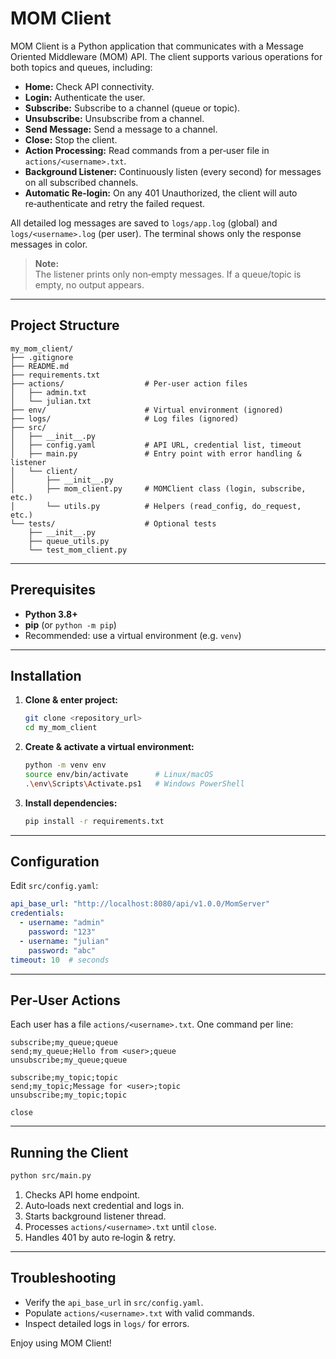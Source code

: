 # MOM Client

MOM Client is a Python application that communicates with a Message Oriented Middleware (MOM) API. The client supports various operations for both topics and queues, including:

- **Home:** Check API connectivity.  
- **Login:** Authenticate the user.  
- **Subscribe:** Subscribe to a channel (queue or topic).  
- **Unsubscribe:** Unsubscribe from a channel.  
- **Send Message:** Send a message to a channel.  
- **Close:** Stop the client.  
- **Action Processing:** Read commands from a per‑user file in `actions/<username>.txt`.  
- **Background Listener:** Continuously listen (every second) for messages on all subscribed channels.  
- **Automatic Re‑login:** On any 401 Unauthorized, the client will auto re‑authenticate and retry the failed request.  

All detailed log messages are saved to `logs/app.log` (global) and `logs/<username>.log` (per user). The terminal shows only the response messages in color.

> **Note:**  
> The listener prints only non‑empty messages. If a queue/topic is empty, no output appears.

---

## Project Structure

```
my_mom_client/
├── .gitignore
├── README.md
├── requirements.txt
├── actions/                  # Per-user action files
│   ├── admin.txt
│   └── julian.txt
├── env/                      # Virtual environment (ignored)
├── logs/                     # Log files (ignored)
├── src/
│   ├── __init__.py
│   ├── config.yaml           # API URL, credential list, timeout
│   ├── main.py               # Entry point with error handling & listener
│   └── client/
│       ├── __init__.py
│       ├── mom_client.py     # MOMClient class (login, subscribe, etc.)
│       └── utils.py          # Helpers (read_config, do_request, etc.)
└── tests/                    # Optional tests
    ├── __init__.py
    ├── queue_utils.py
    └── test_mom_client.py
```

---

## Prerequisites

- **Python 3.8+**  
- **pip** (or `python -m pip`)  
- Recommended: use a virtual environment (e.g. `venv`)

---

## Installation

1. **Clone & enter project:**
   ```bash
   git clone <repository_url>
   cd my_mom_client
   ```

2. **Create & activate a virtual environment:**
   ```bash
   python -m venv env
   source env/bin/activate      # Linux/macOS
   .\env\Scripts\Activate.ps1   # Windows PowerShell
   ```

3. **Install dependencies:**
   ```bash
   pip install -r requirements.txt
   ```

---

## Configuration

Edit `src/config.yaml`:

```yaml
api_base_url: "http://localhost:8080/api/v1.0.0/MomServer"
credentials:
  - username: "admin"
    password: "123"
  - username: "julian"
    password: "abc"
timeout: 10  # seconds
```

---

## Per‑User Actions

Each user has a file `actions/<username>.txt`. One command per line:

```
subscribe;my_queue;queue
send;my_queue;Hello from <user>;queue
unsubscribe;my_queue;queue

subscribe;my_topic;topic
send;my_topic;Message for <user>;topic
unsubscribe;my_topic;topic

close
```

---

## Running the Client

```bash
python src/main.py
```

1. Checks API home endpoint.  
2. Auto‑loads next credential and logs in.  
3. Starts background listener thread.  
4. Processes `actions/<username>.txt` until `close`.  
5. Handles 401 by auto re‑login & retry.  

---

## Troubleshooting

- Verify the `api_base_url` in `src/config.yaml`.  
- Populate `actions/<username>.txt` with valid commands.  
- Inspect detailed logs in `logs/` for errors.  

Enjoy using MOM Client!  
